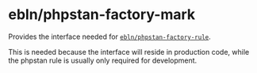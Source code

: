 ebln/phpstan-factory-mark
=========================

Provides the interface needed for [`ebln/phpstan-factory-rule`](https://github.com/ebln/phpstan-factory-rule).

This is needed because the interface will reside in production code, while the phpstan rule is usually only required for development.
